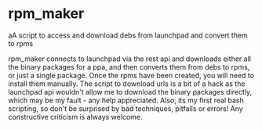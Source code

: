 # rpm_maker
aA script to access and download debs from launchpad and convert them to rpms

rpm_maker connects to launchpad via the rest api and downloads either all the binary packages for a ppa, and then converts them from debs to rpms, or just a single package.
Once the rpms have been created, you will need to install them manually.
The script to download urls is a bit of a hack as the launchpad api wouldn't allow me to download the binary packages directly, which may be my fault - any help appreciated.
Also, its my first real bash scripting, so don't be surprised by bad techniques, pitfalls or errors!  Any constructive criticism is always welcome.
<!--stackedit_data:
eyJoaXN0b3J5IjpbMTYxNjA2MjExMl19
-->
